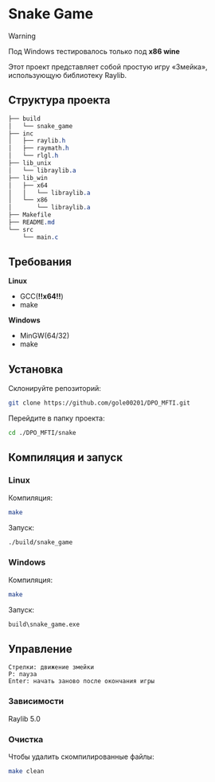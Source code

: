 # Snake Game

> [!WARNING]
> Под Windows тестировалось только под **x86 wine**

Этот проект представляет собой простую игру «Змейка», использующую библиотеку Raylib.

## Структура проекта

```css
├── build
│   └── snake_game
├── inc
│   ├── raylib.h
│   ├── raymath.h
│   └── rlgl.h
├── lib_unix
│   └── libraylib.a
├── lib_win
│   ├── x64
│   │   └── libraylib.a
│   └── x86
│       └── libraylib.a
├── Makefile
├── README.md
└── src
    └── main.c
```

## Требования

**Linux**
- GCC(**!!x64!!**)
- make

**Windows**
- MinGW(64/32)
- make

## Установка
Склонируйте репозиторий:

```bash
git clone https://github.com/gole00201/DPO_MFTI.git
```

Перейдите в папку проекта:

```bash
cd ./DPO_MFTI/snake
```

## Компиляция и запуск
### Linux

Компиляция:

```bash
make
```
Запуск:

```bash
./build/snake_game
```
### Windows

Компиляция:

```bash
make
```
Запуск:
``` bash
build\snake_game.exe
```
## Управление

```
Стрелки: движение змейки
P: пауза
Enter: начать заново после окончания игры
```

### Зависимости

Raylib 5.0

### Очистка

Чтобы удалить скомпилированные файлы:

``` bash
make clean
```